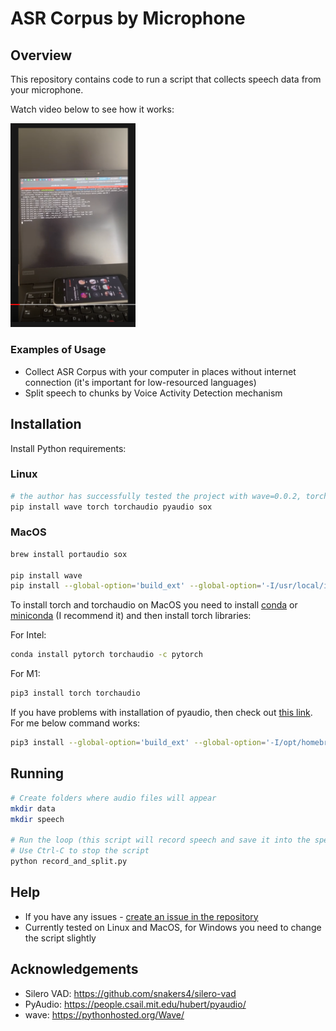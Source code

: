# ASR Corpus by Microphone

## Overview

This repository contains code to run a script that collects speech data from your microphone.

Watch video below to see how it works:

<a href="https://www.youtube.com/watch?v=WLPNZElikOc"><img src="./demo.png" width="200"></a>

### Examples of Usage

- Collect ASR Corpus with your computer in places without internet connection (it's important for low-resourced languages)
- Split speech to chunks by Voice Activity Detection mechanism

## Installation

Install Python requirements:

### Linux

```bash
# the author has successfully tested the project with wave=0.0.2, torch==1.11.0, torchaudio==0.11.0, sox==1.4.1, and pyaudio==0.2.11
pip install wave torch torchaudio pyaudio sox
```

### MacOS

```bash
brew install portaudio sox

pip install wave
pip install --global-option='build_ext' --global-option='-I/usr/local/include' --global-option='-L/usr/local/lib' pyaudio
```

To install torch and torchaudio on MacOS you need to install [conda](https://docs.conda.io/en/latest/) or [miniconda](https://docs.conda.io/en/latest/miniconda.html) (I recommend it) and then install torch libraries:

For Intel:

```bash
conda install pytorch torchaudio -c pytorch
```

For M1:
```bash
pip3 install torch torchaudio
```

If you have problems with installation of pyaudio, then check out [this link](https://stackoverflow.com/questions/33513522/when-installing-pyaudio-pip-cannot-find-portaudio-h-in-usr-local-include). For me below command works:

```bash
pip3 install --global-option='build_ext' --global-option='-I/opt/homebrew/Cellar/portaudio/19.7.0/include/' --global-option='-L/opt/homebrew/Cellar/portaudio/19.7.0/lib/' pyaudio
```

## Running

```bash
# Create folders where audio files will appear
mkdir data
mkdir speech

# Run the loop (this script will record speech and save it into the speech/ folder)
# Use Ctrl-C to stop the script
python record_and_split.py
```

## Help

- If you have any issues - [create an issue in the repository](https://github.com/egorsmkv/asr-corpus-by-microphone/issues/new)
- Currently tested on Linux and MacOS, for Windows you need to change the script slightly

## Acknowledgements

- Silero VAD: https://github.com/snakers4/silero-vad
- PyAudio: https://people.csail.mit.edu/hubert/pyaudio/
- wave: https://pythonhosted.org/Wave/
